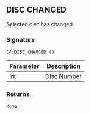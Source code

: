 ## DISC CHANGED

Selected disc has changed.


### Signature

`C4:DISC_CHANGED ()`


| Parameter | Description |
| --- | --- |
| int | Disc Number |


### Returns

`None`